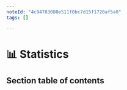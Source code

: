 ```yaml
---
noteId: "4c94783080e511f0bc7d15f1720af5a0"
tags: []

---
```



# 📊 Statistics

## Section table of contents

```{tableofcontents}
    


